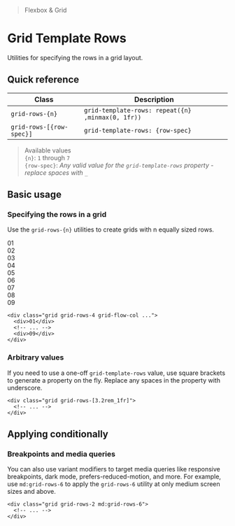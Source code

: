 > Flexbox & Grid

# Grid Template Rows

Utilities for specifying the rows in a grid layout.

## Quick reference

| Class                    | Description                                       |
|--------------------------|---------------------------------------------------|
| `grid-rows-{n}`          | `grid-template-rows: repeat({n} ,minmax(0, 1fr))` |
| `grid-rows-[{row-spec}]` | `grid-template-rows: {row-spec}`                  |

> Available values <br />
> `{n}`: `1` through `7` <br />
> `{row-spec}`: _Any valid value for the `grid-template-rows` property - replace spaces with `_`_ <br />

## Basic usage

### Specifying the rows in a grid
Use the `grid-rows-{n}` utilities to create grids with n equally sized rows.

<example-container class="overflow-auto">
  <div class="ex-bg--striped ex-bg--pink grid grid-rows-4 grid-flow-col gap-24 rounded-8">
    <div class="pd-bg-pink-500 ex-box">01</div>
    <div class="pd-bg-pink-500 ex-box">02</div>
    <div class="pd-bg-pink-500 ex-box">03</div>
    <div class="pd-bg-pink-500 ex-box">04</div>
    <div class="pd-bg-pink-500 ex-box">05</div>
    <div class="pd-bg-pink-500 ex-box">06</div>
    <div class="pd-bg-pink-500 ex-box">07</div>
    <div class="pd-bg-pink-500 ex-box">08</div>
    <div class="pd-bg-pink-500 ex-box">09</div>
  </div>
</example-container>

```html{1}
<div class="grid grid-rows-4 grid-flow-col ...">
  <div>01</div>
  <!-- ... -->
  <div>09</div>
</div>
```

### Arbitrary values

If you need to use a one-off `grid-template-rows` value, use square brackets to generate a property on the fly. Replace any spaces in the property with underscore.

```html{1}
<div class="grid grid-rows-[3.2rem_1fr]">
  <!-- ... -->
</div>
```

## Applying conditionally

### Breakpoints and media queries
You can also use variant modifiers to target media queries like responsive breakpoints, dark mode, prefers-reduced-motion, and more. For example, use `md:grid-rows-6` to apply the `grid-rows-6` utility at only medium screen sizes and above.

```html{1}
<div class="grid grid-rows-2 md:grid-rows-6">
  <!-- ... -->
</div>
```
